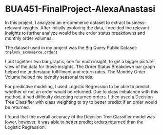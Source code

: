 # BUA451-FinalProject-AlexaAnastasi

In this project, I analyzed an e-commerce dataset to extract business-relevant insights. After initially exploring the data, I decided the relevant insights to further analyze would be the order status breakdowns and monthly order volumes. 

The dataset used in my project was the Big Query Public Dataset: `thelook_ecommerce.orders`

I put together two bar graphs, one for each insight, to get a bigger picture view of the data for those insights. The Order Status Breakdown bar graph helped me understand fulfillment and return rates. The Monthly Order Volume helped me identify seasonal trends.

For predictive modeling, I used Logistic Regression to be able to predict whether or not an order would be returned. Due to class imbalance with this method, it had difficulty detecting returned orders. I then used a Decision Tree Classifier with class weighting to try to better predict if an order would be returned.

I found that the overall accuracy of the Decision Tree Classifier model was lower, however, it was able to better predict orders returned than the Logistic Regression.
